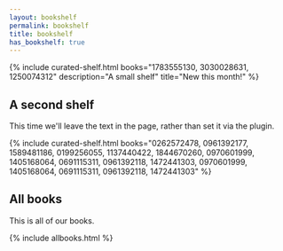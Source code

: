 ```yaml
---
layout: bookshelf
permalink: bookshelf
title: bookshelf
has_bookshelf: true
---
```


{% include curated-shelf.html books="1783555130, 3030028631, 1250074312" description="A small shelf" title="New this month!" %}

## A second shelf

This time we'll leave the text in the page, rather than set it via the plugin.

{% include curated-shelf.html 
books="0262572478, 0961392177, 1589481186, 0199256055, 1137440422, 1844670260, 0970601999, 1405168064, 0691115311, 0961392118, 1472441303, 0970601999, 1405168064, 0691115311, 0961392118, 1472441303" %}

## All books  

This is all of our books.

{% include allbooks.html %}
